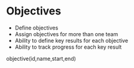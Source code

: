 # Objectives
* Define objectives
* Assign objectives for more than one team
* Ability to define key results for each objective
* Ability to track progress for each key result

objective(id,name,start,end)